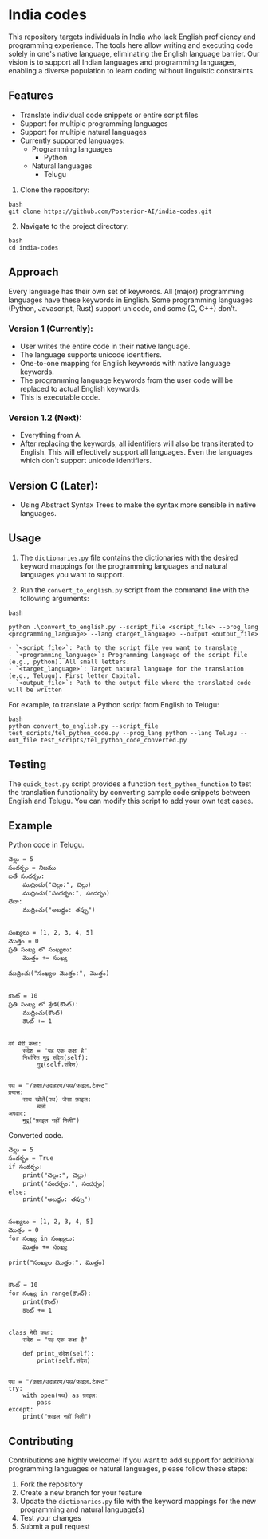 # India codes

This repository targets individuals in India who lack English proficiency and programming experience. The tools here allow writing and executing code solely in one's native language, eliminating the English language barrier. Our vision is to support all Indian languages and programming languages, enabling a diverse population to learn coding without linguistic constraints.

## Features

- Translate individual code snippets or entire script files
- Support for multiple programming languages
- Support for multiple natural languages
- Currently supported languages:
  - Programming languages
    - Python
  - Natural languages
    - Telugu 

1. Clone the repository:

```
bash
git clone https://github.com/Posterior-AI/india-codes.git
```

2. Navigate to the project directory:

```
bash
cd india-codes
```

## Approach

Every language has their own set of keywords. All (major) programming languages have these keywords in English. Some programming languages (Python, Javascript, Rust) support unicode, and some (C, C++) don't. 

### Version 1 (Currently):
 - User writes the entire code in their native language.
 - The language supports unicode identifiers.
 - One-to-one mapping for English keywords with native language keywords.
 - The programming language keywords from the user code will be replaced to actual English keywords.
 - This is executable code.

### Version 1.2 (Next):
 - Everything from A.
 - After replacing the keywords, all identifiers will also be transliterated to English. This will effectively support all languages. Even the languages which don't support unicode identifiers.

## Version C (Later):
 - Using Abstract Syntax Trees to make the syntax more sensible in native languages.

## Usage

1. The `dictionaries.py` file contains the dictionaries with the desired keyword mappings for the programming languages and natural languages you want to support.

2. Run the `convert_to_english.py` script from the command line with the following arguments:

```
bash

python .\convert_to_english.py --script_file <script_file> --prog_lang <programming_language> --lang <target_language> --output <output_file>

- `<script_file>`: Path to the script file you want to translate
- `<programming_language>`: Programming language of the script file (e.g., python). All small letters.
- `<target_language>`: Target natural language for the translation (e.g., Telugu). First letter Capital.
- `<output_file>`: Path to the output file where the translated code will be written
```

For example, to translate a Python script from English to Telugu:

```
bash
python convert_to_english.py --script_file test_scripts/tel_python_code.py --prog_lang python --lang Telugu --out_file test_scripts/tel_python_code_converted.py
```


## Testing

The `quick_test.py` script provides a function `test_python_function` to test the translation functionality by converting sample code snippets between English and Telugu. You can modify this script to add your own test cases.

## Example

Python code in Telugu.
```
చెల్లు = 5
సందర్భం = నిజము
ఐతే సందర్భం:
    ముద్రించు("చెల్లు:", చెల్లు)
    ముద్రించు("సందర్భం:", సందర్భం)
లేదా:
    ముద్రించు("అబద్ధం: తప్పు")


సంఖ్యలు = [1, 2, 3, 4, 5]
మొత్తం = 0
ప్రతి సంఖ్య లో సంఖ్యలు:
    మొత్తం += సంఖ్య

ముద్రించు("సంఖ్యల మొత్తం:", మొత్తం)


కౌంట్ = 10
ప్రతి సంఖ్య లో శ్రేణి(కౌంట్):
    ముద్రించు(కౌంట్)
    కౌంట్ += 1


वर्ग मेरी_कक्षा:
    संदेश = "यह एक कक्षा है"
    निर्धारित मुद्र_संदेश(self):
        मुद्र(self.संदेश)


पथ = "/कक्षा/उदाहरण/पथ/फ़ाइल.टेक्स्ट"
प्रयास:
    साथ खोलें(पथ) जैसा फ़ाइल:
        चलो
अपवाद:
    मुद्र("फ़ाइल नहीं मिली")

```

Converted code.
```
చెల్లు = 5
సందర్భం = True
if సందర్భం:
    print("చెల్లు:", చెల్లు)
    print("సందర్భం:", సందర్భం)
else:
    print("అబద్ధం: తప్పు")


సంఖ్యలు = [1, 2, 3, 4, 5]
మొత్తం = 0
for సంఖ్య in సంఖ్యలు:
    మొత్తం += సంఖ్య

print("సంఖ్యల మొత్తం:", మొత్తం)


కౌంట్ = 10
for సంఖ్య in range(కౌంట్):
    print(కౌంట్)
    కౌంట్ += 1


class मेरी_कक्षा:
    संदेश = "यह एक कक्षा है"

    def print_संदेश(self):
        print(self.संदेश)


पथ = "/कक्षा/उदाहरण/पथ/फ़ाइल.टेक्स्ट"
try:
    with open(पथ) as फ़ाइल:
        pass
except:
    print("फ़ाइल नहीं मिली")
```


## Contributing

Contributions are highly welcome! If you want to add support for additional programming languages or natural languages, please follow these steps:

1. Fork the repository
2. Create a new branch for your feature
3. Update the `dictionaries.py` file with the keyword mappings for the new programming and natural language(s)
4. Test your changes
5. Submit a pull request
